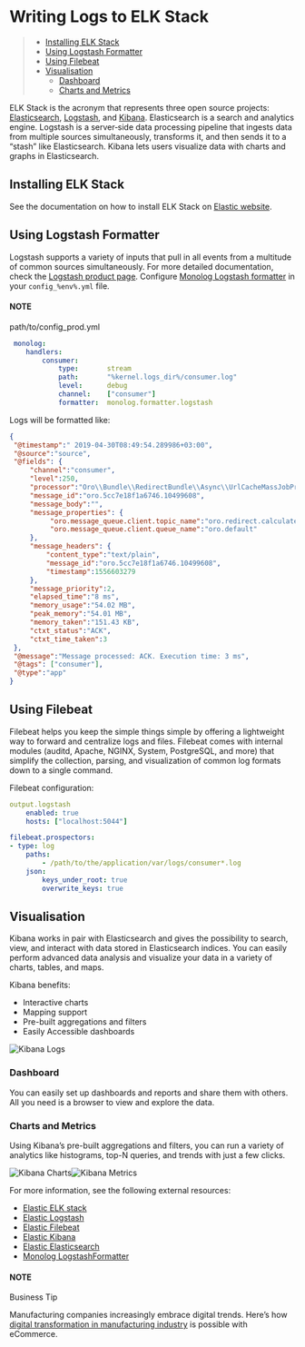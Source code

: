 <a id="op-structure-mq-elk-stack"></a>

# Writing Logs to ELK Stack

> * [Installing ELK Stack](#installing-elk-stack)
> * [Using Logstash Formatter](#using-logstash-formatter)
> * [Using Filebeat](#using-filebeat)
> * [Visualisation](#visualisation)
>   * [Dashboard](#dashboard)
>   * [Charts and Metrics](#charts-and-metrics)

ELK Stack is the acronym that represents three open source projects: <a href="https://www.elastic.co/products/elasticsearch" target="_blank">Elasticsearch</a>, <a href="https://www.elastic.co/products/logstash" target="_blank">Logstash</a>, and <a href="https://www.elastic.co/products/kibana" target="_blank">Kibana</a>. Elasticsearch is a search and analytics engine. Logstash is a server‑side data processing pipeline that ingests data from multiple sources simultaneously, transforms it, and then sends it to a “stash” like Elasticsearch. Kibana lets users visualize data with charts and graphs in Elasticsearch.

## Installing ELK Stack

See the documentation on how to install ELK Stack on <a href="https://www.elastic.co/start" target="_blank">Elastic website</a>.

## Using Logstash Formatter

Logstash supports a variety of inputs that pull in all events from a multitude of common sources simultaneously. For more detailed documentation, check the <a href="https://www.elastic.co/products/logstash" target="_blank">Logstash product page</a>.
Configure <a href="https://github.com/Seldaek/monolog/blob/master/src/Monolog/Formatter/LogstashFormatter.php" target="_blank">Monolog Logstash formatter</a> in your `config_%env%.yml` file.

#### NOTE
path/to/config_prod.yml
```yaml
 monolog:
    handlers:
        consumer:
            type:       stream
            path:       "%kernel.logs_dir%/consumer.log"
            level:      debug
            channel:    ["consumer"]
            formatter:  monolog.formatter.logstash
```

Logs will be formatted like:

```json
{
 "@timestamp":" 2019-04-30T08:49:54.289986+03:00",
 "@source":"source",
 "@fields": {
     "channel":"consumer",
     "level":250,
     "processor":"Oro\\Bundle\\RedirectBundle\\Async\\UrlCacheMassJobProcessor",
     "message_id":"oro.5cc7e18f1a6746.10499608",
     "message_body":"",
     "message_properties": {
          "oro.message_queue.client.topic_name":"oro.redirect.calculate_cache.mass",
          "oro.message_queue.client.queue_name":"oro.default"
     },
     "message_headers": {
         "content_type":"text/plain",
         "message_id":"oro.5cc7e18f1a6746.10499608",
         "timestamp":1556603279
     },
     "message_priority":2,
     "elapsed_time":"8 ms",
     "memory_usage":"54.02 MB",
     "peak_memory":"54.01 MB",
     "memory_taken":"151.43 KB",
     "ctxt_status":"ACK",
     "ctxt_time_taken":3
 },
 "@message":"Message processed: ACK. Execution time: 3 ms",
 "@tags": ["consumer"],
 "@type":"app"
}
```

## Using Filebeat

Filebeat helps you keep the simple things simple by offering a lightweight way to forward and centralize logs and files.
Filebeat comes with internal modules (auditd, Apache, NGINX, System, PostgreSQL, and more) that simplify the collection, parsing, and visualization of common log formats down to a single command.

Filebeat configuration:

```yaml
output.logstash
    enabled: true
    hosts: ["localhost:5044"]

filebeat.prospectors:
- type: log
    paths:
        - /path/to/the/application/var/logs/consumer*.log
    json:
        keys_under_root: true
        overwrite_keys: true
```

## Visualisation

Kibana works in pair with Elasticsearch and gives the possibility to search, view, and interact with data stored in Elasticsearch indices. You can easily perform advanced data analysis and visualize your data in a variety of charts, tables, and maps.

Kibana benefits:

* Interactive charts
* Mapping support
* Pre-built aggregations and filters
* Easily Accessible dashboards

![Kibana Logs](img/backend/architecture/kibana_logs.png)

### Dashboard

You can easily set up dashboards and reports and share them with others. All you need is a browser to view and explore the data.

### Charts and Metrics

Using Kibana’s pre-built aggregations and filters, you can run a variety of analytics like histograms, top-N queries, and trends with just a few clicks.

![Kibana Charts](img/backend/architecture/kibana_charts.png)![Kibana Metrics](img/backend/architecture/kibana_metrics.png)

For more information, see the following external resources:

* <a href="https://www.elastic.co/start" target="_blank">Elastic ELK stack</a>
* <a href="https://www.elastic.co/products/logstash" target="_blank">Elastic Logstash</a>
* <a href="https://www.elastic.co/products/beats/filebeat" target="_blank">Elastic Filebeat</a>
* <a href="https://www.elastic.co/products/kibana" target="_blank">Elastic Kibana</a>
* <a href="https://www.elastic.co/products/elasticsearch" target="_blank">Elastic Elasticsearch</a>
* <a href="https://github.com/Seldaek/monolog/blob/master/src/Monolog/Formatter/LogstashFormatter.php" target="_blank">Monolog LogstashFormatter</a>

#### NOTE
Business Tip

Manufacturing companies increasingly embrace digital trends. Here’s how <a href="https://oroinc.com/b2b-ecommerce/blog/digital-transformation-in-manufacturing/" target="_blank">digital transformation in manufacturing industry</a> is possible with eCommerce.
<!-- Frontend -->
